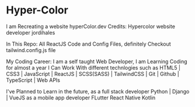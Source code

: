 # Hyper-Color
I am Recreating a website 
  hyperColor.dev
Credits:
  Hypercolor website developer jordihales

In This Repo:
  All ReactJS Code and Config Files, definitely Checkout tailwind.config.js file
  
 My Coding Career:
  I am a self taught Web Developer, I am Learning Coding for almost a year
  I Can Work With different technlogies such as
    HTML5 | CSS3 | JavaScript | ReactJS | SCSS(SASS) | TailwindCSS | Git | Github | TypeScript | Web APIs
    
I've Planned to Learn in the future,
  as a full stack developer
    Python | Django | VueJS
  as a mobile app developer
    FLutter
    React Native
    Kotlin
